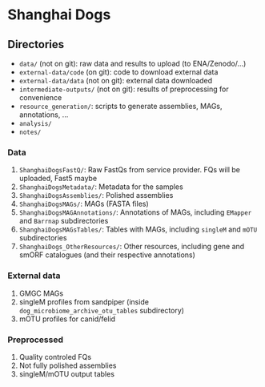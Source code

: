 # Shanghai Dogs


## Directories

- `data/` (not on git): raw data and results to upload (to ENA/Zenodo/...)
- `external-data/code` (on git): code to download external data
- `external-data/data` (not on git): external data downloaded
- `intermediate-outputs/` (not on git): results of preprocessing for convenience
- `resource_generation/`: scripts to generate assemblies, MAGs, annotations, ...
- `analysis/`
- `notes/`


### Data

1. `ShanghaiDogsFastQ/`: Raw FastQs from service provider. FQs will be uploaded, Fast5 maybe
2. `ShanghaiDogsMetadata/`: Metadata for the samples
3. `ShanghaiDogsAssemblies/`: Polished assemblies
4. `ShanghaiDogsMAGs/`: MAGs (FASTA files)
5. `ShanghaiDogsMAGAnnotations/`: Annotations of MAGs, including `EMapper` and `Barrnap` subdirectories
6. `ShanghaiDogsMAGsTables/`: Tables with MAGs, including `singleM` and `mOTU` subdirectories
7. `ShanghaiDogs_OtherResources/`: Other resources, including gene and smORF catalogues (and their respective annotations)

### External data

1. GMGC MAGs
2. singleM profiles from sandpiper (inside `dog_microbiome_archive_otu_tables` subdirectory)
3. mOTU profiles for canid/felid

### Preprocessed

1. Quality controled FQs
2. Not fully polished assemblies
3. singleM/mOTU output tables


